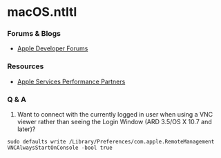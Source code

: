 # macOS.ntltl

### Forums & Blogs

* [Apple Developer Forums](https://developer.apple.com/forums/)

### Resources

* [Apple Services Performance Partners](https://affiliate.itunes.apple.com/resources/)

### Q & A

1. Want to connect with the currently logged in user when using a VNC viewer rather than seeing the Login Window (ARD 3.5/OS X 10.7 and later)?
```
sudo defaults write /Library/Preferences/com.apple.RemoteManagement VNCAlwaysStartOnConsole -bool true
```
